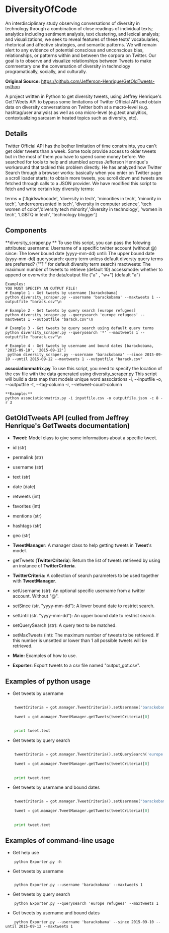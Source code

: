 # DiversityOfCode
An interdisciplinary study observing conversations of diversity in technology through  a combination of close readings of individual texts; analytics including sentiment analysis, text clustering, and lexical analysis; and visualizations, we seek to reveal features of these texts’ vocabularies, rhetorical and affective strategies, and semantic patterns. We will remain alert to any evidence of potential conscious and unconscious bias, relationships, or patterns within and between the corpora on Twitter. Our goal is to observe and visualize relationships between Tweets to make commentary one the conversation of diversity in technology programatically, socially, and culturally.

**Original Source:** https://github.com/Jefferson-Henrique/GetOldTweets-python

A project written in Python to get diversity tweets, using Jeffrey Henrique's GetTWeets API to bypass some limitations of Twitter Official API and obtain data on diversity conversations on Twitter both at a macro-level (e.g. hashtag/user analysis) as well as ona micro-level (e.g.text analyitics, contextualizing sarcasm in heated topics such as diversity, etc).


## Details
Twitter Official API has the bother limitation of time constraints, you can't get older tweets than a week. Some tools provide access to older tweets but in the most of them you have to spend some money before. We searched for tools to help and stumbled across Jefferson Henrique's workaround that tackled this problem directly. He has analyzed how Twitter Search through a browser works: basically when you enter on Twitter page a scroll loader starts; to obtain more tweets, you scroll down and tweets are fetched through calls to a JSON provider. We have modified this script to fetch and write certain key diversity terms:

terms = ['#girlswhocode', 'diversity in tech', 'minorities in tech', 'minority in tech', 'underrepresented in tech', 'diversity in computer science', 'tech women of color','diversity tech minority','diversity in technology', 'women in tech', 'LGBTQ in tech', 'technology blogger']



## Components 
**diversity_scraper.py **
To use this script, you can pass the folowing attributes:
    username: Username of a specific twitter account (without @)
    since: The lower bound date (yyyy-mm-dd)
    until: The upper bound date (yyyy-mm-dd)
    querysearch: query term unless default diversty query terms are preferred? ("'?'" for default diversity term search) 
    maxtweets: The maximum number of tweets to retrieve (default 10)
    accessmode: whether to append or overwrite the data/output file ("a" , "w+") (default "a")
       
    Examples:
    YOU MUST SPECIFY AN OUTPUT FILE! 
    # Example 1 - Get tweets by username [barackobama]
    python diversity_scraper.py --username 'barackobama' --maxtweets 1 --outputfile "barack.csv"\n

    # Example 2 - Get tweets by query search [europe refugees]
    python diversity_scraper.py --querysearch 'europe refugees' --maxtweets 1 --outputfile "barack.csv"\n

    # Example 3 - Get tweets by query search using default query terms
    python diversity_scraper.py --querysearch '*' --maxtweets 1 --outputfile "barack.csv"\n
     
    # Example 4 - Get tweets by username and bound dates [barackobama, '2015-09-10', '2015-09-12']
     python diversity_scraper.py --username 'barackobama' --since 2015-09-10 --until 2015-09-12 --maxtweets 1 --outputfile "barack.csv"
     
**associationmatrix.py**
To use this script, you need to specify the location of the csv file with the data generated using diversity_scraper.py
This script will build a data map that models unique word associations
    -i, --inputfile 
    -o, --outputfile
    -t, --tag-column
    -r, --retweet-count-column
            
    **Example:**
    python associationmatrix.py -i inputfile.csv -o outputfile.json -c 8 -r 3

</hr>    

## GetOldTweets API (culled from Jeffrey Henrique's GetTweets documentation)
- **Tweet:** Model class to give some informations about a specific tweet.

- id (str)
  
- permalink (str)
  
- username (str)
  
- text (str)
  
- date (date)
  
- retweets (int)
  
- favorites (int)
  
- mentions (str)
  
- hashtags (str)
  
- geo (str)



- **TweetManager:** A manager class to help getting tweets in **Tweet**'s model.
  
- getTweets (**TwitterCriteria**): Return the list of tweets retrieved by using an instance of **TwitterCriteria**. 


- **TwitterCriteria:** A collection of search parameters to be used together with **TweetManager**.
  
- setUsername (str): An optional specific username from a twitter account. Without "@".
  
- setSince (str. "yyyy-mm-dd"): A lower bound date to restrict search.
  
- setUntil (str. "yyyy-mm-dd"): An upper bound date to restrist search.
  
- setQuerySearch (str): A query text to be matched.
  
- setMaxTweets (int): The maximum number of tweets to be retrieved. If this number is unsetted or lower than 1 all possible tweets will be retrieved.
  

- **Main:** Examples of how to use.


- **Exporter:** Export tweets to a csv file named "output_got.csv".



## Examples of python usage
- Get tweets by username

``` python
	
	tweetCriteria = got.manager.TweetCriteria().setUsername('barackobama').setMaxTweets(1)
	
	tweet = got.manager.TweetManager.getTweets(tweetCriteria)[0]
	  
    
	print tweet.text
```    


- Get tweets by query search

``` python
	
	tweetCriteria = got.manager.TweetCriteria().setQuerySearch('europe refugees').setSince("2015-05-01").setUntil("2015-09-30").setMaxTweets(1)
	
	tweet = got.manager.TweetManager.getTweets(tweetCriteria)[0]
	  
    
	print tweet.text
```    


- Get tweets by username and bound dates

``` python
	
	tweetCriteria = got.manager.TweetCriteria().setUsername("barackobama").setSince("2015-09-10").setUntil("2015-09-12").setMaxTweets(1)
	
	tweet = got.manager.TweetManager.getTweets(tweetCriteria)[0]
	  
    
	print tweet.text
```    



## Examples of command-line usage
- Get help use

```
    python Exporter.py -h
``` 


- Get tweets by username
```
    
	python Exporter.py --username 'barackobama' --maxtweets 1
```    

- Get tweets by query search

```
    python Exporter.py --querysearch 'europe refugees' --maxtweets 1
```    

- Get tweets by username and bound dates

```
    python Exporter.py --username 'barackobama' --since 2015-09-10 --until 2015-09-12 --maxtweets 1

